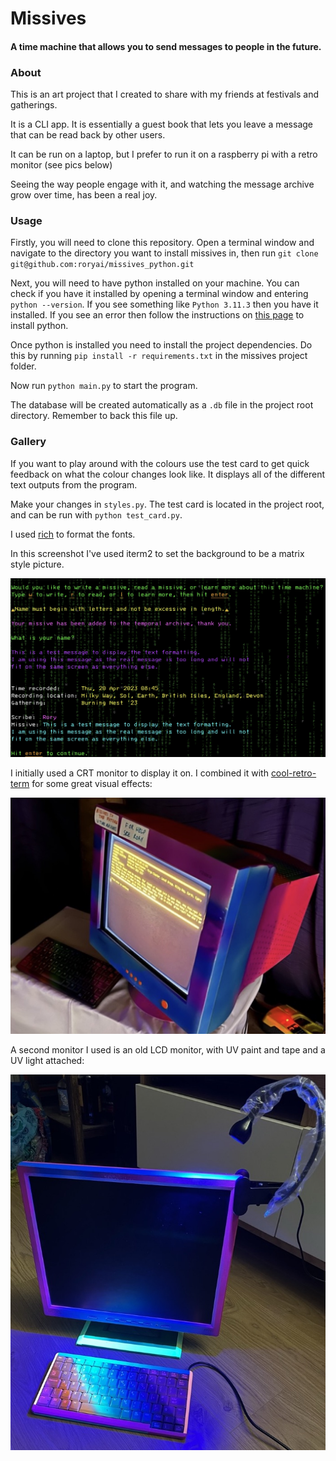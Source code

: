 # Missives
#### A time machine that allows you to send messages to people in the future.

### About
This is an art project that I created to share with my friends at festivals and gatherings.

It is a CLI app. It is essentially a guest book that lets you leave a message that can be read back by other users.

It can be run on a laptop, but I prefer to run it on a raspberry pi with a retro monitor (see pics below)

Seeing the way people engage with it, and watching the message archive grow over time, has been a real joy.

### Usage

Firstly, you will need to clone this repository. Open a terminal window and navigate to the directory you want to install missives in, then run `git clone git@github.com:roryai/missives_python.git`

Next, you will need to have python installed on your machine. You can check if you have it installed by opening a terminal window and entering `python --version`. If you see something like `Python 3.11.3` then you have it installed. If you see an error then follow the instructions on [this page](https://realpython.com/installing-python/) to install python.

Once python is installed you need to install the project dependencies. Do this by running `pip install -r requirements.txt` in the missives project folder.

Now run `python main.py` to start the program.

The database will be created automatically as a `.db` file in the project root directory. Remember to back this file up.

### Gallery

If you want to play around with the colours use the test card to get quick feedback on what the colour changes look like. It displays all of the different text outputs from the program.

Make your changes in `styles.py`. The test card is located in the project root, and can be run with `python test_card.py`.

I used [rich](https://github.com/textualize/rich/blob/master/README.md) to format the fonts.

In this screenshot I've used iterm2 to set the background to be a matrix style picture.

![](gallery/test_card.jpeg)

I initially used a CRT monitor to display it on. I combined it with [cool-retro-term](https://github.com/Swordfish90/cool-retro-term) for some great visual effects:

![](gallery/crt_monitor.jpeg)

A second monitor I used is an old LCD monitor, with UV paint and tape and a UV light attached:

![](gallery/lcd_monitor.jpeg)
